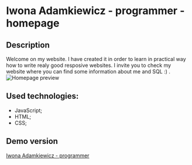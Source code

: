 # Iwona Adamkiewicz - programmer - homepage

## Description

Welcome on my website. I have created it in order to learn in practical way how to write realy good resposive websites. 
I invite you to check my website where you can find some information about me and SQL :) . 
![Homepage preview](gif/Iwona_Adamkiewicz_programmer.gif)
## Used technologies:

- JavaScript;
- HTML;
- CSS;

## Demo version

[Iwona Adamkiewicz - programmer](https://iwona007.github.io/homepage/)
